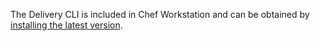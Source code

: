 The Delivery CLI is included in Chef Workstation and can be obtained by
[installing the latest version](/workstation/install_workstation/).